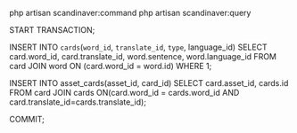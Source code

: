 php artisan scandinaver:command
php artisan scandinaver:query


START TRANSACTION;

INSERT INTO `cards`(`word_id`, `translate_id`, `type`, language_id)
SELECT card.word_id, card.translate_id, word.sentence, word.language_id FROM card
JOIN word ON (card.word_id = word.id) WHERE 1;

INSERT INTO asset_cards(asset_id, card_id)
SELECT card.asset_id, cards.id FROM card
JOIN cards ON(card.word_id = cards.word_id AND card.translate_id=cards.translate_id);

COMMIT;